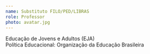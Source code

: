 ```yaml
---
name: Substituto FILO/PED/LIBRAS
role: Professor
photo: avatar.jpg
---
```

Educação de Jovens e Adultos (EJA)  
Política Educacional: Organização da Educação Brasileira
